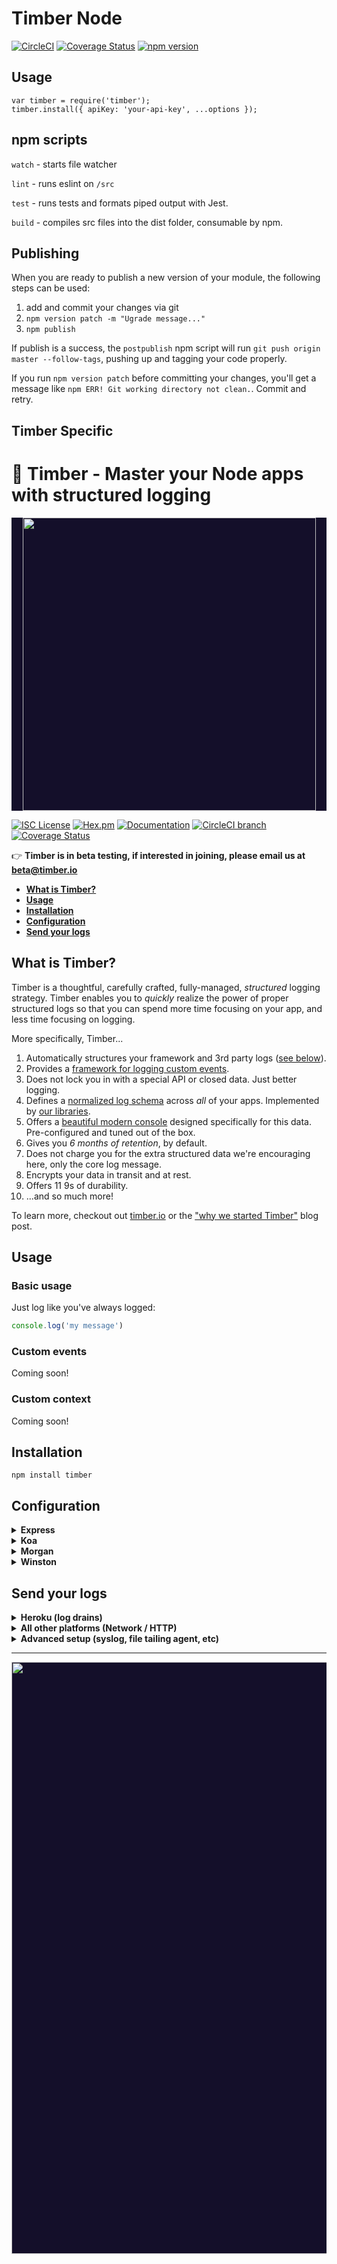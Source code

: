 # Timber Node
[![CircleCI](https://circleci.com/gh/timberio/timber-node.svg?style=svg)](https://circleci.com/gh/timberio/timber-node) [![Coverage Status](https://coveralls.io/repos/github/timberio/timber-node/badge.svg?branch=master)](https://coveralls.io/github/timberio/timber-node?branch=master) [![npm version](https://badge.fury.io/js/timber.svg)](https://badge.fury.io/js/timber)

## Usage

```
var timber = require('timber');
timber.install({ apiKey: 'your-api-key', ...options });
```

## npm scripts

`watch` - starts file watcher

`lint` - runs eslint on `/src`

`test` - runs tests and formats piped output with Jest.

`build` - compiles src files into the dist folder, consumable by npm.

## Publishing
When you are ready to publish a new version of your module, the following steps can be used:
  1. add and commit your changes via git
  2. `npm version patch -m "Ugrade message..."`
  3. `npm publish`

If publish is a success, the `postpublish` npm script will run `git push origin master --follow-tags`, pushing up and tagging your code properly.

If you run `npm version patch` before committing your changes, you'll get a message like `npm ERR! Git working directory not clean.`. Commit and retry.

## Timber Specific
# :evergreen_tree: Timber - Master your Node apps with structured logging

<p align="center" style="background: #140f2a;">
<a href="http://github.com/timberio/timber-elixir"><img src="http://files.timber.io/images/ruby-library-readme-header.gif" height="469" /></a>
</p>

[![ISC License](https://img.shields.io/badge/license-ISC-ff69b4.svg)](LICENSE.md) [![Hex.pm](https://img.shields.io/hexpm/v/timber.svg?maxAge=18000=plastic)](https://hex.pm/packages/timber) [![Documentation](https://img.shields.io/badge/hexdocs-latest-blue.svg)](https://hexdocs.pm/timber/index.html) [![CircleCI branch](https://img.shields.io/circleci/project/timberio/timber-elixir/master.svg?maxAge=18000=plastic)](https://circleci.com/gh/timberio/timber-elixir/tree/master) [![Coverage Status](https://coveralls.io/repos/github/timberio/timber-elixir/badge.svg?branch=master)](https://coveralls.io/github/timberio/timber-elixir=master)

:point_right: **Timber is in beta testing, if interested in joining, please email us at [beta@timber.io](mailto:beta@timber.io)**

* **[What is Timber?](#what-is-timber)**
* **[Usage](#usage)**
* **[Installation](#installation)**
* **[Configuration](#configuration)**
* **[Send your logs](#send-your-logs)**


## What is Timber?

Timber is a thoughtful, carefully crafted, fully-managed, *structured* logging strategy.
Timber enables you to *quickly* realize the power of proper structured logs so that you can
spend more time focusing on your app, and less time focusing on logging.

More specifically, Timber...

1. Automatically structures your framework and 3rd party logs ([see below](#what-events-does-timber-structure-for-me)).
2. Provides a [framework for logging custom events](#what-about-custom-events).
3. Does not lock you in with a special API or closed data. Just better logging.
4. Defines a [normalized log schema](https://github.com/timberio/log-event-json-schema) across *all* of your apps. Implemented by [our libraries](https://github.com/timberio).
5. Offers a [beautiful modern console](https://timber.io) designed specifically for this data. Pre-configured and tuned out of the box.
6. Gives you *6 months of retention*, by default.
7. Does not charge you for the extra structured data we're encouraging here, only the core log message.
8. Encrypts your data in transit and at rest.
9. Offers 11 9s of durability.
10. ...and so much more!

To learn more, checkout out [timber.io](https://timber.io) or the
["why we started Timber"](http://moss-ibex2.cloudvent.net/blog/why-were-building-timber/)
blog post.


## Usage

### Basic usage

Just log like you've always logged:

```js
console.log('my message')
```

### Custom events

Coming soon!

### Custom context

Coming soon!


## Installation

  ```shell
  npm install timber
  ```


## Configuration

<details><summary><strong>Express</strong></summary><p>

Express

</p></details>


<details><summary><strong>Koa</strong></summary><p>

Koa

</p></details>


<details><summary><strong>Morgan</strong></summary><p>

Manual setup of context and events?

</p></details>


<details><summary><strong>Winston</strong></summary><p>

Manual setup of context and events?

</p></details>


## Send your logs

<details><summary><strong>Heroku (log drains)</strong></summary><p>

We recommend adding a Heroku log drain. To get your heroku log drain url:

**--> [Add your app to Timber](https://app.timber.io)**

*:information_desk_person: Note: for high volume apps Heroku log drains will drop messages. This
is true for any Heroku app, in which case we recommend the Network method below.*

</p></details>

<details><summary><strong>All other platforms (Network / HTTP)</strong></summary><p>

1. **Configure Timber to send logs over the network.**

   ```js
   const TimberNetworkStream = require('timber/transports/network_stream');
   require('timber/stdout_connect')(new TimberNetworkStream(process.env.TIMBER_API_KEY));
   ```

   *:information_desk_person: Note: we use `TimberNetworkStream` to provide flexibility in the
   protocol we use. For example, this allows us to upgrade to TCP in the future. If you prefer
   HTTP and do not want to ever deviate, you can swap in `TimberHTTPSStream` instead.

2. **Obtain your Timber API :key: by [adding your app in Timber](https://app.timber.io).**

</p></details>

<details><summary><strong>Advanced setup (syslog, file tailing agent, etc)</strong></summary><p>

Checkout our [docs](https://timber.io/docs) for a comprehensive list of install instructions.

</p></details>

---

<p align="center" style="background: #140f2a;">
<a href="http://github.com/timberio/timber-elixir"><img src="http://files.timber.io/images/ruby-library-readme-log-truth.png" height="947" /></a>
</p>


